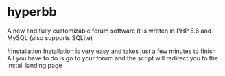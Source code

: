 # hyperbb
A new and fully customizable forum software
It is written in PHP 5.6 and MySQL (also supports SQLite)

#Installation
Installation is very easy and takes just a few minutes to finish
All you have to do is go to your forum and the script will redirect you to the install landing page